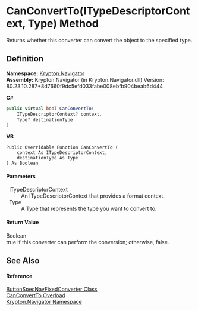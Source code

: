 # CanConvertTo(ITypeDescriptorContext, Type) Method


Returns whether this converter can convert the object to the specified type.



## Definition
**Namespace:** <a href="a21ac074-d119-3dc6-bd1c-d3a12c0128bc.md">Krypton.Navigator</a>  
**Assembly:** Krypton.Navigator (in Krypton.Navigator.dll) Version: 80.23.10.287+8d7660f9dc5efd033fabe008ebfb904beab6d444

**C#**
``` C#
public virtual bool CanConvertTo(
	ITypeDescriptorContext? context,
	Type? destinationType
)
```
**VB**
``` VB
Public Overridable Function CanConvertTo ( 
	context As ITypeDescriptorContext,
	destinationType As Type
) As Boolean
```



#### Parameters
<dl><dt>  ITypeDescriptorContext</dt><dd>An ITypeDescriptorContext that provides a format context.</dd><dt>  Type</dt><dd>A Type that represents the type you want to convert to.</dd></dl>

#### Return Value
Boolean  
true if this converter can perform the conversion; otherwise, false.

## See Also


#### Reference
<a href="f5f6fbf6-54d1-cb18-e4eb-c11cd0834ee4.md">ButtonSpecNavFixedConverter Class</a>  
<a href="b335ada5-b460-4710-1362-62e4f83f5958.md">CanConvertTo Overload</a>  
<a href="a21ac074-d119-3dc6-bd1c-d3a12c0128bc.md">Krypton.Navigator Namespace</a>  
